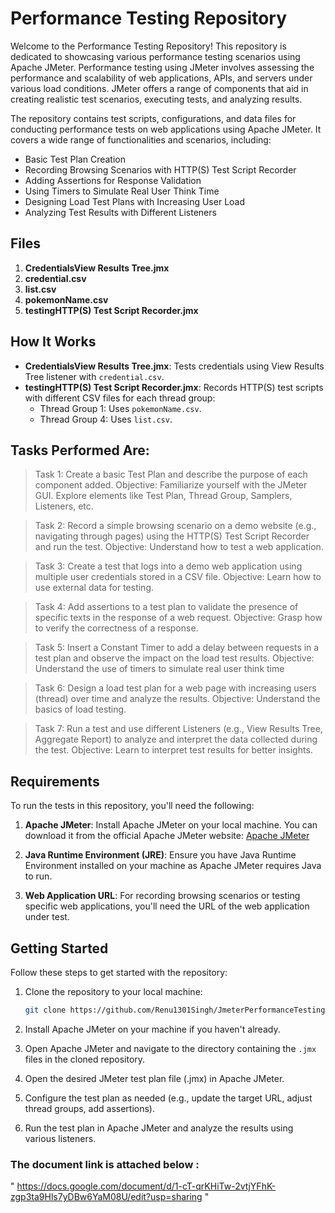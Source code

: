 # Performance Testing Repository

Welcome to the Performance Testing Repository! This repository is dedicated to showcasing various performance testing scenarios using Apache JMeter. Performance testing using JMeter involves assessing the performance and scalability of web applications, APIs, and servers under various load conditions. JMeter offers a range of components that aid in creating realistic test scenarios, executing tests, and analyzing results. 

The repository contains test scripts, configurations, and data files for conducting performance tests on web applications using Apache JMeter. It covers a wide range of functionalities and scenarios, including:

- Basic Test Plan Creation
- Recording Browsing Scenarios with HTTP(S) Test Script Recorder
- Adding Assertions for Response Validation
- Using Timers to Simulate Real User Think Time
- Designing Load Test Plans with Increasing User Load
- Analyzing Test Results with Different Listeners

## Files

1. **CredentialsView Results Tree.jmx**
2. **credential.csv**
3. **list.csv**
4. **pokemonName.csv**
5. **testingHTTP(S) Test Script Recorder.jmx**

## How It Works

- **CredentialsView Results Tree.jmx**: Tests credentials using View Results Tree listener with `credential.csv`.
- **testingHTTP(S) Test Script Recorder.jmx**: Records HTTP(S) test scripts with different CSV files for each thread group:
  - Thread Group 1: Uses `pokemonName.csv`.
  - Thread Group 4: Uses `list.csv`.


## Tasks Performed  Are:

> Task 1: Create a basic Test Plan and describe the purpose of each component added.
> Objective: Familiarize yourself with the JMeter GUI. Explore elements like Test Plan, Thread Group, Samplers, Listeners, etc.

> Task 2: Record a simple browsing scenario on a demo website (e.g., navigating through pages) using the HTTP(S) Test Script Recorder and run the test.
> Objective: Understand how to test a web application.

> Task 3: Create a test that logs into a demo web application using multiple user credentials stored in a CSV file.
> Objective: Learn how to use external data for testing.

> Task 4: Add assertions to a test plan to validate the presence of specific texts in the response of a web request.
> Objective: Grasp how to verify the correctness of a response.

> Task 5: Insert a Constant Timer to add a delay between requests in a test plan and observe the impact on the load test results.
> Objective: Understand the use of timers to simulate real user think time

> Task 6: Design a load test plan for a web page with increasing users (thread) over time and analyze the results.
> Objective: Understand the basics of load testing.

> Task 7: Run a test and use different Listeners (e.g., View Results Tree, Aggregate Report) to analyze and interpret the data collected during the test.
> Objective: Learn to interpret test results for better insights.

## Requirements

To run the tests in this repository, you'll need the following:

1. **Apache JMeter**: Install Apache JMeter on your local machine. You can download it from the official Apache JMeter website: [Apache JMeter](https://jmeter.apache.org/download_jmeter.cgi)

2. **Java Runtime Environment (JRE)**: Ensure you have Java Runtime Environment installed on your machine as Apache JMeter requires Java to run.

3. **Web Application URL**: For recording browsing scenarios or testing specific web applications, you'll need the URL of the web application under test.

## Getting Started

Follow these steps to get started with the repository:

1. Clone the repository to your local machine:

    ```bash
    git clone https://github.com/Renu1301Singh/JmeterPerformanceTesting.git
    ```

2. Install Apache JMeter on your machine if you haven't already.

3. Open Apache JMeter and navigate to the directory containing the `.jmx` files in the cloned repository.

4. Open the desired JMeter test plan file (.jmx) in Apache JMeter.

5. Configure the test plan as needed (e.g., update the target URL, adjust thread groups, add assertions).

6. Run the test plan in Apache JMeter and analyze the results using various listeners.


### The document link is attached below :
  " https://docs.google.com/document/d/1-cT-qrKHiTw-2vtjYFhK-zgp3ta9Hls7yDBw6YaM08U/edit?usp=sharing "
